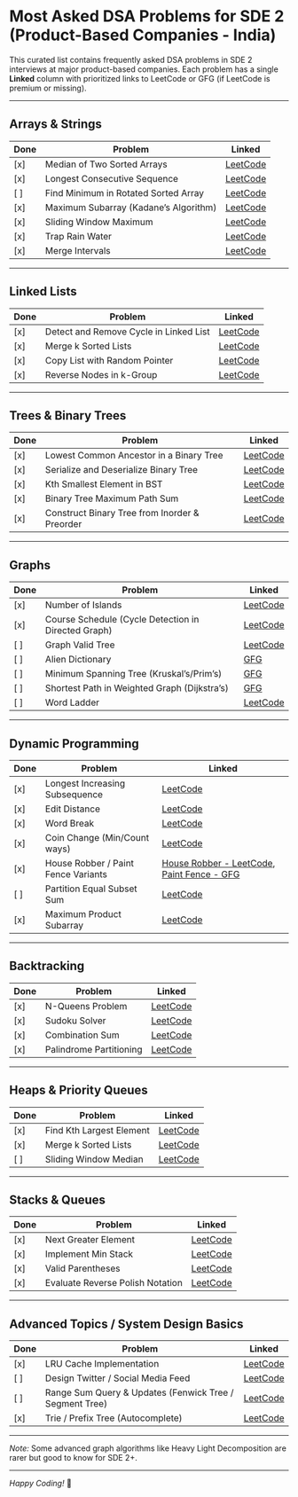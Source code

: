 # Most Asked DSA Problems for SDE 2 (Product-Based Companies - India)

This curated list contains frequently asked DSA problems in SDE 2 interviews at major product-based companies. Each problem has a single **Linked** column with prioritized links to LeetCode or GFG (if LeetCode is premium or missing).

---

## Arrays & Strings

| Done | Problem | Linked |
|------| --- | --- |
| [x]  | Median of Two Sorted Arrays | [LeetCode](https://leetcode.com/problems/median-of-two-sorted-arrays/) |
| [x]  | Longest Consecutive Sequence | [LeetCode](https://leetcode.com/problems/longest-consecutive-sequence/) |
| [ ]  | Find Minimum in Rotated Sorted Array | [LeetCode](https://leetcode.com/problems/find-minimum-in-rotated-sorted-array/) |
| [x]  | Maximum Subarray (Kadane’s Algorithm) | [LeetCode](https://leetcode.com/problems/maximum-subarray/) |
| [x]  | Sliding Window Maximum | [LeetCode](https://leetcode.com/problems/sliding-window-maximum/) |
| [x]  | Trap Rain Water | [LeetCode](https://leetcode.com/problems/trapping-rain-water/) |
| [x]  | Merge Intervals | [LeetCode](https://leetcode.com/problems/merge-intervals/) |

---

## Linked Lists

| Done | Problem | Linked |
|------| --- | --- |
| [x]  | Detect and Remove Cycle in Linked List | [LeetCode](https://leetcode.com/problems/linked-list-cycle-ii/) |
| [x]  | Merge k Sorted Lists | [LeetCode](https://leetcode.com/problems/merge-k-sorted-lists/) |
| [x]  | Copy List with Random Pointer | [LeetCode](https://leetcode.com/problems/copy-list-with-random-pointer/) |
| [x]  | Reverse Nodes in k-Group | [LeetCode](https://leetcode.com/problems/reverse-nodes-in-k-group/) |

---

## Trees & Binary Trees

| Done | Problem | Linked |
|------| --- | --- |
| [x]  | Lowest Common Ancestor in a Binary Tree | [LeetCode](https://leetcode.com/problems/lowest-common-ancestor-of-a-binary-tree/) |
| [x]  | Serialize and Deserialize Binary Tree | [LeetCode](https://leetcode.com/problems/serialize-and-deserialize-binary-tree/) |
| [x]  | Kth Smallest Element in BST | [LeetCode](https://leetcode.com/problems/kth-smallest-element-in-a-bst/) |
| [x]  | Binary Tree Maximum Path Sum | [LeetCode](https://leetcode.com/problems/binary-tree-maximum-path-sum/) |
| [x]  | Construct Binary Tree from Inorder & Preorder | [LeetCode](https://leetcode.com/problems/construct-binary-tree-from-preorder-and-inorder-traversal/) |

---

## Graphs

| Done | Problem | Linked |
|------| --- | --- |
| [x]  | Number of Islands | [LeetCode](https://leetcode.com/problems/number-of-islands/) |
| [x]  | Course Schedule (Cycle Detection in Directed Graph) | [LeetCode](https://leetcode.com/problems/course-schedule/) |
| [ ]  | Graph Valid Tree | [LeetCode](https://leetcode.com/problems/graph-valid-tree/) |
| [ ]  | Alien Dictionary | [GFG](https://www.geeksforgeeks.org/given-sorted-dictionary-find-precedence-characters/) |
| [ ]  | Minimum Spanning Tree (Kruskal’s/Prim’s) | [GFG](https://www.geeksforgeeks.org/prims-minimum-spanning-tree-mst-greedy-algo-5/) |
| [ ]  | Shortest Path in Weighted Graph (Dijkstra’s) | [GFG](https://www.geeksforgeeks.org/dijkstras-shortest-path-algorithm-greedy-algo-7/) |
| [ ]  | Word Ladder | [LeetCode](https://leetcode.com/problems/word-ladder/) |

---

## Dynamic Programming

| Done | Problem | Linked |
|------| --- | --- |
| [x]  | Longest Increasing Subsequence | [LeetCode](https://leetcode.com/problems/longest-increasing-subsequence/) |
| [x]  | Edit Distance | [LeetCode](https://leetcode.com/problems/edit-distance/) |
| [x]  | Word Break | [LeetCode](https://leetcode.com/problems/word-break/) |
| [x]  | Coin Change (Min/Count ways) | [LeetCode](https://leetcode.com/problems/coin-change/) |
| [x]  | House Robber / Paint Fence Variants | [House Robber - LeetCode](https://leetcode.com/problems/house-robber/), [Paint Fence - GFG](https://www.geeksforgeeks.org/paint-fence-problem/) |
| [ ]  | Partition Equal Subset Sum | [LeetCode](https://leetcode.com/problems/partition-equal-subset-sum/) |
| [x]  | Maximum Product Subarray | [LeetCode](https://leetcode.com/problems/maximum-product-subarray/) |

---

## Backtracking

| Done | Problem | Linked |
|------| --- | --- |
| [x]  | N-Queens Problem | [LeetCode](https://leetcode.com/problems/n-queens/) |
| [x]  | Sudoku Solver | [LeetCode](https://leetcode.com/problems/sudoku-solver/) |
| [x]  | Combination Sum | [LeetCode](https://leetcode.com/problems/combination-sum/) |
| [x]  | Palindrome Partitioning | [LeetCode](https://leetcode.com/problems/palindrome-partitioning/) |

---

## Heaps & Priority Queues

| Done | Problem | Linked |
|------| --- | --- |
| [x]  | Find Kth Largest Element | [LeetCode](https://leetcode.com/problems/kth-largest-element-in-an-array/) |
| [x]  | Merge k Sorted Lists | [LeetCode](https://leetcode.com/problems/merge-k-sorted-lists/) |
| [ ]  | Sliding Window Median | [LeetCode](https://leetcode.com/problems/sliding-window-median/) |

---

## Stacks & Queues

| Done | Problem | Linked |
|------| --- | --- |
| [x]  | Next Greater Element | [LeetCode](https://leetcode.com/problems/next-greater-element-i/) |
| [x]  | Implement Min Stack | [LeetCode](https://leetcode.com/problems/min-stack/) |
| [x]  | Valid Parentheses | [LeetCode](https://leetcode.com/problems/valid-parentheses/) |
| [x]  | Evaluate Reverse Polish Notation | [LeetCode](https://leetcode.com/problems/evaluate-reverse-polish-notation/) |

---

## Advanced Topics / System Design Basics

| Done | Problem | Linked |
|------| --- | --- |
| [x]  | LRU Cache Implementation | [LeetCode](https://leetcode.com/problems/lru-cache/) |
| [ ]  | Design Twitter / Social Media Feed | [LeetCode](https://leetcode.com/problems/design-twitter/) |
| [ ]  | Range Sum Query & Updates (Fenwick Tree / Segment Tree) | [LeetCode](https://leetcode.com/problems/range-sum-query-mutable/) |
| [x]  | Trie / Prefix Tree (Autocomplete) | [LeetCode](https://leetcode.com/problems/implement-trie-prefix-tree/) |

---

*Note:* Some advanced graph algorithms like Heavy Light Decomposition are rarer but good to know for SDE 2+.

---

*Happy Coding!* 🚀
